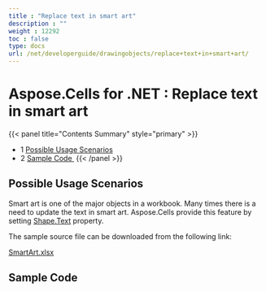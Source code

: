 ```yaml
---
title : "Replace text in smart art" 
description : "" 
weight : 12292 
toc : false
type: docs
url: /net/developerguide/drawingobjects/replace+text+in+smart+art/
---
```


# Aspose.Cells for .NET : Replace text in smart art


{{< panel title="Contents Summary" style="primary" >}}
*   1 [Possible Usage Scenarios](#possible-usage-scenarios)
*   2 [Sample Code ](#sample-code )
{{< /panel >}}
 

## Possible Usage Scenarios

Smart art is one of the major objects in a workbook. Many times there is a need to update the text in smart art. Aspose.Cells provide this feature by setting [Shape.Text](https://apireference.aspose.com/net/cells/aspose.cells.drawing/shape/properties/text) property.

The sample source file can be downloaded from the following link:

[SmartArt.xlsx](https://docs2.aspose.com/cells/net/attachments/77365366/77496338.xlsx)

## Sample Code 

